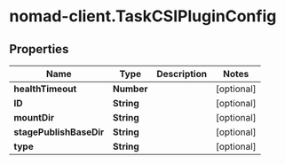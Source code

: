 # nomad-client.TaskCSIPluginConfig

## Properties

Name | Type | Description | Notes
------------ | ------------- | ------------- | -------------
**healthTimeout** | **Number** |  | [optional] 
**ID** | **String** |  | [optional] 
**mountDir** | **String** |  | [optional] 
**stagePublishBaseDir** | **String** |  | [optional] 
**type** | **String** |  | [optional] 



